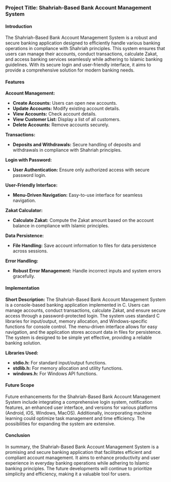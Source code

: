 ### Project Title: Shahriah-Based Bank Account Management System

#### Introduction
The Shahriah-Based Bank Account Management System is a robust and secure banking application designed to efficiently handle various banking operations in compliance with Shahriah principles. This system ensures that users can manage their accounts, conduct transactions, calculate Zakat, and access banking services seamlessly while adhering to Islamic banking guidelines. With its secure login and user-friendly interface, it aims to provide a comprehensive solution for modern banking needs.

#### Features
**Account Management:**
- **Create Accounts:** Users can open new accounts.
- **Update Accounts:** Modify existing account details.
- **View Accounts:** Check account details.
- **View Customer List:** Display a list of all customers.
- **Delete Accounts:** Remove accounts securely.

**Transactions:**
- **Deposits and Withdrawals:** Secure handling of deposits and withdrawals in compliance with Shahriah principles.

**Login with Password:**
- **User Authentication:** Ensure only authorized access with secure password login.

**User-Friendly Interface:**
- **Menu-Driven Navigation:** Easy-to-use interface for seamless navigation.

**Zakat Calculator:**
- **Calculate Zakat:** Compute the Zakat amount based on the account balance in compliance with Islamic principles.

**Data Persistence:**
- **File Handling:** Save account information to files for data persistence across sessions.

**Error Handling:**
- **Robust Error Management:** Handle incorrect inputs and system errors gracefully.

#### Implementation
**Short Description:**
The Shahriah-Based Bank Account Management System is a console-based banking application implemented in C. Users can manage accounts, conduct transactions, calculate Zakat, and ensure secure access through a password-protected login. The system uses standard C libraries for input/output, memory allocation, and Windows-specific functions for console control. The menu-driven interface allows for easy navigation, and the application stores account data in files for persistence. The system is designed to be simple yet effective, providing a reliable banking solution.

**Libraries Used:**
- **stdio.h:** For standard input/output functions.
- **stdlib.h:** For memory allocation and utility functions.
- **windows.h:** For Windows API functions.

#### Future Scope
Future enhancements for the Shahriah-Based Bank Account Management System include integrating a comprehensive login system, notification features, an enhanced user interface, and versions for various platforms (Android, iOS, Windows, MacOS). Additionally, incorporating machine learning could optimize task management and time efficiency. The possibilities for expanding the system are extensive.

#### Conclusion
In summary, the Shahriah-Based Bank Account Management System is a promising and secure banking application that facilitates efficient and compliant account management. It aims to enhance productivity and user experience in everyday banking operations while adhering to Islamic banking principles. The future developments will continue to prioritize simplicity and efficiency, making it a valuable tool for users.
